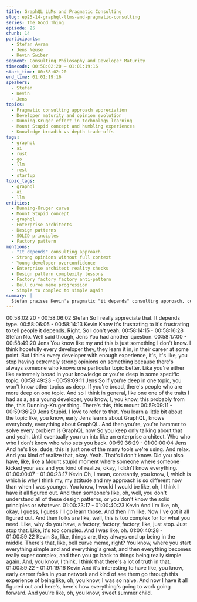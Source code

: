 ```yaml
---
title: GraphQL LLMs and Pragmatic Consulting
slug: ep25-14-graphql-llms-and-pragmatic-consulting
series: The Good Thing
episode: 25
chunk: 14
participants:
  - Stefan Avram
  - Jens Neuse
  - Kevin Swiber
segment: Consulting Philosophy and Developer Maturity
timecode: 00:58:02:20 – 01:01:19:16
start_time: 00:58:02:20
end_time: 01:01:19:16
speakers:
  - Stefan
  - Kevin
  - Jens
topics:
  - Pragmatic consulting approach appreciation
  - Developer maturity and opinion evolution
  - Dunning-Kruger effect in technology learning
  - Mount Stupid concept and humbling experiences
  - Knowledge breadth vs depth trade-offs
tags:
  - graphql
  - ai
  - rust
  - go
  - llm
  - rest
  - startup
topic_tags:
  - graphql
  - ai
  - llm
entities:
  - Dunning-Kruger curve
  - Mount Stupid concept
  - graphql
  - Enterprise architects
  - Design patterns
  - SOLID principles
  - Factory pattern
mentions:
  - "It depends" consulting approach
  - Strong opinions without full context
  - Young developer overconfidence
  - Enterprise architect reality checks
  - Design pattern complexity lessons
  - Factory factory factory anti-pattern
  - Bell curve meme progression
  - Simple to complex to simple again
summary: |
  Stefan praises Kevin's pragmatic "it depends" consulting approach, contrasting it with consultants who have strong opinions without understanding full use cases. Jens reflects on developer maturity, explaining the Dunning-Kruger effect and "Mount Stupid" concept where early knowledge creates overconfidence. Kevin shares his own journey from thinking he had everything figured out to learning about design patterns, then being told he was over-engineering, illustrating the cycle from simple to complex back to simple solutions.
---
```


00:58:02:20 - 00:58:06:02
Stefan
So I really appreciate that. It depends type.
00:58:06:05 - 00:58:14:13
Kevin
Know it's frustrating to it's frustrating to tell people it depends. Right. So I don't yeah.
00:58:14:15 - 00:58:16:28
Stefan
No. Well said though, Jens You had another question.
00:58:17:00 - 00:58:49:20
Jens
You know like my and this is just something I don't know. I think hopefully every developer they,
they learn it in, in their career at some point. But I think every developer with enough
experience, it's, it's like, you stop having extremely strong opinions on something because
there's always someone who knows one particular topic better. Like you're either like extremely
broad in your knowledge or you're deep in some specific topic.
00:58:49:23 - 00:59:09:11
Jens
So if you're deep in one topic, you won't know other topics as deep. If you're broad, there's
people who are more deep on one topic. And so I think in general, like one one of the traits I
had as a, as a young developer, you know, I, you know, this probably from the, this
Dunning-Kruger thing. There's this, this mount
00:59:09:11 - 00:59:36:29
Jens
Stupid. I love to refer to that. You learn a little bit about the topic like, you know, early Jens
learns about GraphQL, knows everybody, everything about GraphQL. And then you're, you're
hammer to solve every problem is GraphQL now So you keep only talking about that and yeah.
Until eventually you run into like an enterprise architect. Who who who I don't know who who
sets you back.
00:59:36:29 - 01:00:00:04
Jens
And he's like, dude, this is just one of the many tools we're using. And relax. And you kind of
realize that, okay. Yeah. That's I don't know. Did you also have, like, like a Mount stupid moment
where someone where someone kicked your ass and you kind of realize, okay, I didn't know
everything.
01:00:00:07 - 01:00:23:17
Kevin
Oh, I mean, constantly, you know, I, which is which is why I think my, my attitude and my
approach is so different now than when I was younger. You know, I would I would be like, oh, I
think I have it all figured out. And then someone's like, oh, well, you don't understand all of these
design patterns, or you don't know the solid principles or whatever.
01:00:23:17 - 01:00:40:23
Kevin
And I'm like, oh, okay, I guess, I guess I'll go learn those. And then I'm like, Now I've got it all
figured out. And then folks are like, well, this is too complex for for what you need. Like, why do
you have, a factory, factory, factory, like, just stop. Just stop that. Like, it's too complex. And I
was like, oh.
01:00:40:28 - 01:00:59:22
Kevin
So, like, things are, they always end up being in the middle. There's that, like, bell curve meme,
right? You know, where you start everything simple and and everything's great, and then
everything becomes really super complex, and then you go back to things being really simple
again. And, you know, I think, I think that there's a lot of truth in that.
01:00:59:22 - 01:01:19:16
Kevin
And it's interesting to have like, you know, early career folks in your network and kind of see
them go through this experience of being like, oh, you know, I was so naive. And now I have it
all figured out and here's, here's how everything's going to work going forward. And you're like,
oh, you know, sweet summer child.